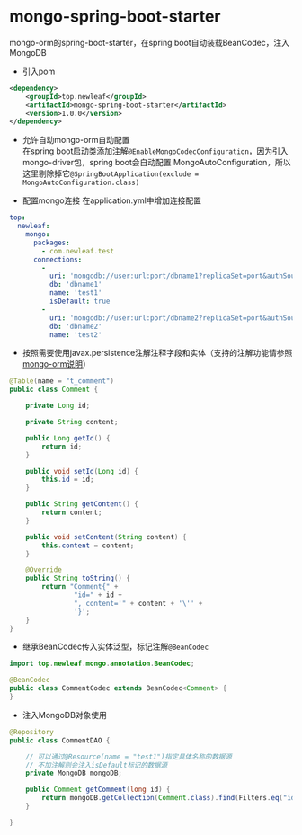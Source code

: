 # mongo-spring-boot-starter
mongo-orm的spring-boot-starter，在spring boot自动装载BeanCodec，注入MongoDB

* 引入pom
```xml
<dependency>
    <groupId>top.newleaf</groupId>
    <artifactId>mongo-spring-boot-starter</artifactId>
    <version>1.0.0</version>
</dependency>
```

* 允许自动mongo-orm自动配置  
在spring boot启动类添加注解`@EnableMongoCodecConfiguration`，因为引入mongo-driver包，spring boot会自动配置
MongoAutoConfiguration，所以这里剔除掉它`@SpringBootApplication(exclude = MongoAutoConfiguration.class)`

* 配置mongo连接
在application.yml中增加连接配置
```yaml
top:
  newleaf:
    mongo:
      packages:
        - com.newleaf.test
      connections: 
        -
          uri: 'mongodb://user:url:port/dbname1?replicaSet=port&authSource=admin&journal=true'
          db: 'dbname1'
          name: 'test1'
          isDefault: true
        -
          uri: 'mongodb://user:url:port/dbname2?replicaSet=port&authSource=admin&journal=true'
          db: 'dbname2'
          name: 'test2'
```

* 按照需要使用javax.persistence注解注释字段和实体（支持的注解功能请参照[mongo-orm说明](https://github.com/zixianc/mongo-orm/blob/master/README.md)）

```java
@Table(name = "t_comment")
public class Comment {

    private Long id;

    private String content;

    public Long getId() {
        return id;
    }

    public void setId(Long id) {
        this.id = id;
    }

    public String getContent() {
        return content;
    }

    public void setContent(String content) {
        this.content = content;
    }

    @Override
    public String toString() {
        return "Comment{" +
                "id=" + id +
                ", content='" + content + '\'' +
                '}';
    }
}
```

* 继承BeanCodec传入实体泛型，标记注解`@BeanCodec`
```java
import top.newleaf.mongo.annotation.BeanCodec;

@BeanCodec
public class CommentCodec extends BeanCodec<Comment> {
}

```

* 注入MongoDB对象使用
```java
@Repository
public class CommentDAO {

    // 可以通过@Resource(name = "test1")指定具体名称的数据源
    // 不加注解则会注入isDefault标记的数据源
    private MongoDB mongoDB;

    public Comment getComment(long id) {
        return mongoDB.getCollection(Comment.class).find(Filters.eq("id", id)).first();
    }

}
```


